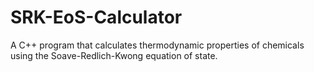 # SRK-EoS-Calculator
A C++ program that calculates thermodynamic properties of chemicals using the Soave-Redlich-Kwong equation of state.
